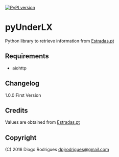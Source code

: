[![PyPI version](https://badge.fury.io/py/pyEstradasPT.svg)](https://badge.fury.io/py/pyEstradasPT)

# pyUnderLX
Python library to retrieve information from [Estradas.pt](http://estradas.pt)

## Requirements
- aiohttp

## Changelog

1.0.0 First Version

## Credits
Values are obtained from [Estradas.pt](http://estradas.pt)

## Copyright

(C) 2018 Diogo Rodrigues <dpjrodrigues@gmail.com> 
